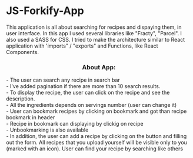 # JS-Forkify-App

This application is all about searching for recipes and dispaying them, in user interface. In this app I used several libraries like "Fracty", "Parcel". I also used a SASS for CSS. I tried to make the architecture similar to React application with 'imports" / "exports" and Functions, like React Components.

<h3 align="center">About App:</h3>

<div>- The user can search any recipe in search bar</div>
<div>- I've added pagination if there are more than 10 search results.</div>
<div>- To display the recipe, the user can click on the recipe and see the description.</div>
<div>- All the ingredients depends on servings number (user can change it)</div>
<div>- User can bookmark recipes by clicking on bookmark and got than recipe bookmark in header</div>
<div>- Recipe in bookmark can displaying by clickig on recipe</div>
<div>- Unbookmarking is also available</div>
<div>- In addition, the user can add a recipe by clicking on the button and filling out the form. All recipes that you upload yourself will be visible only to you (marked with an icon). User can find your recipe by searching like others</div>

